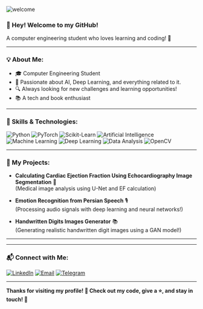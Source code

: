 <!--
**a-khorasani/a-khorasani** is a ✨ _special_ ✨ repository because its `README.md` (this file) appears on your GitHub profile.

Here are some ideas to get you started:

- 🔭 I’m currently working on ...
- 🌱 I’m currently learning ...
- 👯 I’m looking to collaborate on ...
- 🤔 I’m looking for help with ...
- 💬 Ask me about ...
- 📫 How to reach me: ...
- 😄 Pronouns: ...
- ⚡ Fun fact: ...
-->

![welcome](https://s6.uupload.ir/files/screenshot_(169)_fu7u.png)

### 👋 Hey! Welcome to my GitHub!

A computer engineering student who loves learning and coding! 🚀

---

### 💡 About Me:
- 🎓 Computer Engineering Student
- 🤖 Passionate about AI, Deep Learning, and everything related to it.
- 🔍 Always looking for new challenges and learning opportunities!
- 📚 A tech and book enthusiast

---

### 🔧 Skills & Technologies:

![Python](https://img.shields.io/badge/Python-FFD43B?style=for-the-badge&logo=python&logoColor=blue)
![PyTorch](https://img.shields.io/badge/PyTorch-EE4C2C?style=for-the-badge&logo=pytorch&logoColor=white)
![Scikit-Learn](https://img.shields.io/badge/Scikit--Learn-F7931E?style=for-the-badge&logo=scikit-learn&logoColor=white)
![Artificial Intelligence](https://img.shields.io/badge/Artificial%20Intelligence-0077B5?style=for-the-badge&logo=ai&logoColor=white)
![Machine Learning](https://img.shields.io/badge/Machine%20Learning-FF6F00?style=for-the-badge&logo=machine-learning&logoColor=white)
![Deep Learning](https://img.shields.io/badge/Deep%20Learning-EE4C2C?style=for-the-badge&logo=deeplearning&logoColor=white)
![Data Analysis](https://img.shields.io/badge/Data%20Analysis-5C3EE8?style=for-the-badge&logo=data&logoColor=white)
![OpenCV](https://img.shields.io/badge/OpenCV-5C3EE8?style=for-the-badge&logo=opencv&logoColor=white)

---

### 🚀 My Projects:

- **Calculating Cardiac Ejection Fraction Using Echocardiography Image Segmentation** 🏥  
  (Medical image analysis using U-Net and EF calculation)

- **Emotion Recognition from Persian Speech** 🎙️  
  (Processing audio signals with deep learning and neural networks!)
  
- **Handwritten Digits Images Generator** 📚  
  (Generating realistic handwritten digit images using a GAN model!)

---

---

### 📬 Connect with Me:
[![LinkedIn](https://img.shields.io/badge/LinkedIn-0077B5?style=for-the-badge&logo=linkedin&logoColor=white)](https://www.linkedin.com/in/amir-hossein-mahjoub-015633274/)
[![Email](https://img.shields.io/badge/Email-D14836?style=for-the-badge&logo=gmail&logoColor=white)](mailto:makh8231a@gmail.com)
[![Telegram](https://img.shields.io/badge/Telegram-2CA5E0?style=for-the-badge&logo=telegram&logoColor=white)](https://t.me/makh_8231a)

---

**Thanks for visiting my profile! 💙 Check out my code, give a ⭐, and stay in touch! 🚀**
